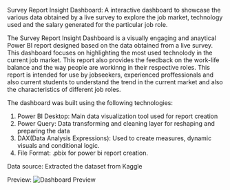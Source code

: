 Survey Report Insight Dashboard:
A interactive dashboard to showcase the various data obtained by a live survey to explore the job market, technology used and the salary generated for the particular job role.

The Survey Report Insight Dashboard is a visually engaging and anaytical Power BI report designed based on the data obtained from a live survey. This dashboard focuses on highlighting the most used technolody in the current job market. This report also 
provides the feedback on the work-life balance and the way people are workinng in their respective roles. This report is intended for use by jobseekers, experienced proffessionals and also current students to understand the trend in the current market and also the characteristics of different job roles.

The dashboard was built using the following technologies:
1. Power BI Desktop: Main data visualization tool used for report creation
2. Power Query: Data transforming and cleaning layer for reshaping and preparing the data
3. DAX(Data Analysis Expressions): Used to create measures, dynamic visuals and conditional logic.
4. File Format: .pbix for power bi report creation.

Data source:
Extracted the dataset from Kaggle

Preview: ![Dashboard Preview]()

